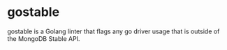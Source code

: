 # gostable

gostable is a Golang linter that flags any go driver usage that is outside of the MongoDB Stable API. 
